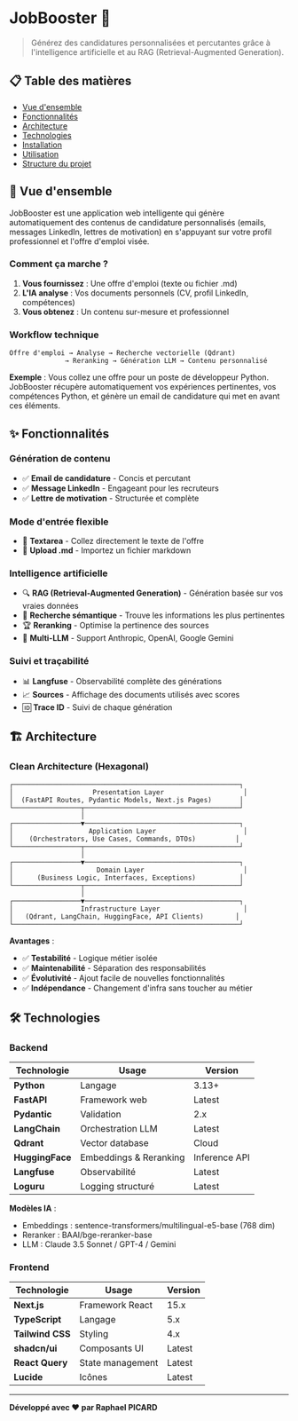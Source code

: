 # JobBooster 🚀

> Générez des candidatures personnalisées et percutantes grâce à l'intelligence artificielle et au RAG (Retrieval-Augmented Generation).

## 📋 Table des matières

- [Vue d'ensemble](#-vue-densemble)
- [Fonctionnalités](#-fonctionnalités)
- [Architecture](#-architecture)
- [Technologies](#-technologies)
- [Installation](#-installation)
- [Utilisation](#-utilisation)
- [Structure du projet](#-structure-du-projet)

## 🎯 Vue d'ensemble

JobBooster est une application web intelligente qui génère automatiquement des contenus de candidature personnalisés (emails, messages LinkedIn, lettres de motivation) en s'appuyant sur votre profil professionnel et l'offre d'emploi visée.

### Comment ça marche ?

1. **Vous fournissez** : Une offre d'emploi (texte ou fichier .md)
2. **L'IA analyse** : Vos documents personnels (CV, profil LinkedIn, compétences)
3. **Vous obtenez** : Un contenu sur-mesure et professionnel

### Workflow technique

```
Offre d'emploi → Analyse → Recherche vectorielle (Qdrant)
              → Reranking → Génération LLM → Contenu personnalisé
```

**Exemple** : Vous collez une offre pour un poste de développeur Python. JobBooster récupère automatiquement vos expériences pertinentes, vos compétences Python, et génère un email de candidature qui met en avant ces éléments.

## ✨ Fonctionnalités

### Génération de contenu

- ✅ **Email de candidature** - Concis et percutant
- ✅ **Message LinkedIn** - Engageant pour les recruteurs
- ✅ **Lettre de motivation** - Structurée et complète

### Mode d'entrée flexible

- 📝 **Textarea** - Collez directement le texte de l'offre
- 📄 **Upload .md** - Importez un fichier markdown

### Intelligence artificielle

- 🔍 **RAG (Retrieval-Augmented Generation)** - Génération basée sur vos vraies données
- 🎯 **Recherche sémantique** - Trouve les informations les plus pertinentes
- 🏆 **Reranking** - Optimise la pertinence des sources
- 🤖 **Multi-LLM** - Support Anthropic, OpenAI, Google Gemini

### Suivi et traçabilité

- 📊 **Langfuse** - Observabilité complète des générations
- 📈 **Sources** - Affichage des documents utilisés avec scores
- 🆔 **Trace ID** - Suivi de chaque génération

## 🏗️ Architecture

### Clean Architecture (Hexagonal)

```
┌─────────────────────────────────────────────────────────┐
│                    Presentation Layer                    │
│  (FastAPI Routes, Pydantic Models, Next.js Pages)       │
└─────────────────┬───────────────────────────────────────┘
                  │
┌─────────────────▼───────────────────────────────────────┐
│                   Application Layer                      │
│    (Orchestrators, Use Cases, Commands, DTOs)          │
└─────────────────┬───────────────────────────────────────┘
                  │
┌─────────────────▼───────────────────────────────────────┐
│                     Domain Layer                         │
│      (Business Logic, Interfaces, Exceptions)           │
└─────────────────┬───────────────────────────────────────┘
                  │
┌─────────────────▼───────────────────────────────────────┐
│                 Infrastructure Layer                     │
│   (Qdrant, LangChain, HuggingFace, API Clients)        │
└─────────────────────────────────────────────────────────┘
```

**Avantages** :
- ✅ **Testabilité** - Logique métier isolée
- ✅ **Maintenabilité** - Séparation des responsabilités
- ✅ **Évolutivité** - Ajout facile de nouvelles fonctionnalités
- ✅ **Indépendance** - Changement d'infra sans toucher au métier

## 🛠️ Technologies

### Backend

| Technologie | Usage | Version |
|------------|-------|---------|
| **Python** | Langage | 3.13+ |
| **FastAPI** | Framework web | Latest |
| **Pydantic** | Validation | 2.x |
| **LangChain** | Orchestration LLM | Latest |
| **Qdrant** | Vector database | Cloud |
| **HuggingFace** | Embeddings & Reranking | Inference API |
| **Langfuse** | Observabilité | Latest |
| **Loguru** | Logging structuré | Latest |

**Modèles IA** :
- Embeddings : sentence-transformers/multilingual-e5-base (768 dim)
- Reranker : BAAI/bge-reranker-base
- LLM : Claude 3.5 Sonnet / GPT-4 / Gemini

### Frontend

| Technologie | Usage | Version |
|------------|-------|---------|
| **Next.js** | Framework React | 15.x |
| **TypeScript** | Langage | 5.x |
| **Tailwind CSS** | Styling | 4.x |
| **shadcn/ui** | Composants UI | Latest |
| **React Query** | State management | Latest |
| **Lucide** | Icônes | Latest |

---

**Développé avec ❤️ par Raphael PICARD**
